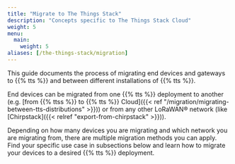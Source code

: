 ```yaml
---
title: "Migrate to The Things Stack"
description: "Concepts specific to The Things Stack Cloud"
weight: 5
menu:
  main:
    weight: 5
aliases: [/the-things-stack/migration]
---
```


This guide documents the process of migrating end devices and gateways to {{% tts %}} and between different installations of {{% tts %}}.

<!--more-->

End devices can be migrated from one {{% tts %}} deployment to another (e.g. [from {{% ttss %}} to {{% tts %}} Cloud]({{< ref "/migration/migrating-between-tts-distributions" >}})) or from any other LoRaWAN® network (like [Chirpstack]({{< relref "export-from-chirpstack" >}})).

Depending on how many devices you are migrating and which network you are migrating from, there are multiple migration methods you can apply. Find your specific use case in subsections below and learn how to migrate your devices to a desired {{% tts %}} deployment.
